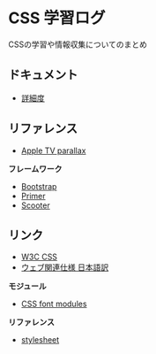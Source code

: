 # CSS 学習ログ

CSSの学習や情報収集についてのまとめ

## ドキュメント

- [詳細度](docs/Specificity.md)


## リファレンス

- [Apple TV parallax](http://designmodo.com/apple-tv-effect/)


__フレームワーク__

- [Bootstrap](http://getbootstrap.com/)
- [Primer](http://primercss.io/)
- [Scooter](http://dropbox.github.io/scooter/index.html)


## リンク

- [W3C CSS](http://www.w3.org/TR/#tr_CSS)
- [ウェブ関連仕様 日本語訳](http://www.hcn.zaq.ne.jp/___/WEB/index.html)

__モジュール__

- [CSS font modules](http://www.w3.org/TR/css3-fonts/)

__リファレンス__

- [stylesheet](https://stylesheets.co/)

